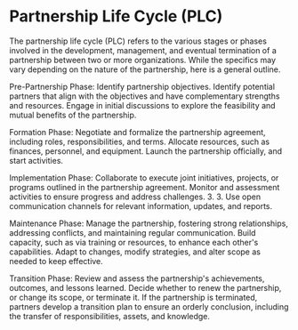 # Partnership Life Cycle (PLC)

The partnership life cycle (PLC) refers to the various stages or phases involved in the development, management, and eventual termination of a partnership between two or more organizations. While the specifics may vary depending on the nature of the partnership, here is a general outline.

Pre-Partnership Phase: Identify partnership objectives. Identify potential partners that align with the objectives and have complementary strengths and resources. Engage in initial discussions to explore the feasibility and mutual benefits of the partnership.

Formation Phase: Negotiate and formalize the partnership agreement, including roles, responsibilities, and terms. Allocate resources, such as finances, personnel, and equipment. Launch the partnership  officially, and start activities.

Implementation Phase: Collaborate to execute joint initiatives, projects, or programs outlined in the partnership agreement. Monitor and assessment activities to ensure progress and address challenges. 3. 3. Use open communication channels for relevant information, updates, and reports.

Maintenance Phase: Manage the partnership, fostering strong relationships, addressing conflicts, and maintaining regular communication. Build capacity, such as via training or resources, to enhance each other's capabilities. Adapt to changes, modify strategies, and alter scope as needed to keep effective.

Transition Phase: Review and assess the partnership's achievements, outcomes, and lessons learned. Decide whether to renew the partnership, or change its scope, or terminate it. If the partnership is terminated, partners develop a transition plan to ensure an orderly conclusion, including the transfer of responsibilities, assets, and knowledge.
